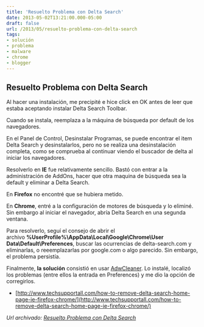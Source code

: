 ```yaml
---
title: 'Resuelto Problema con Delta Search'
date: 2013-05-02T13:21:00.000-05:00
draft: false
url: /2013/05/resuelto-problema-con-delta-search
tags: 
- solución
- problema
- malware
- chrome
- blogger
---
```


Resuelto Problema con Delta Search
----------------------------------

Al hacer una instalación, me precipité e hice click en OK antes de leer que estaba aceptando instalar Delta Search Toolbar.

  

Cuando se instala, reemplaza a la máquina de búsqueda por default de los navegadores.

  

En el Panel de Control, Desinstalar Programas, se puede encontrar el item Delta Search y desinstalarlos, pero no se realiza una desinstalación completa, como se comprueba al continuar viendo el buscador de delta al iniciar los navegadores.

  

Resolverlo en **IE** fue relativamente sencillo. Bastó con entrar a la administración de AddOns, hacer que otra maquina de búsqueda sea la default y eliminar a Delta Search.

  

En **Firefox** no encontré que se hubiera metido.

  

En **Chrome**, entré a la configuración de motores de búsqueda y lo eliminé. Sin embargo al iniciar el navegador, abría Delta Search en una segunda ventana.

Para resolverlo, seguí el consejo de abrir el archivo **%UserProfile%\\AppData\\Local\\Google\\Chrome\\User Data\\Default\\Preferences**, buscar las ocurrencias de delta-search.com y eliminarlas, o reeemplazarlas por google.com o algo parecido. Sin embargo, el problema persistía.

  
Finalmente, **la solución** consistió en usar [AdwCleaner](http://www.bleepingcomputer.com/download/adwcleaner/). Lo instalé, localizó los problemas (entre ellos la entrada en Preferences) y me dio la opción de corregirlos.  
  

*   [http://www.techsupportall.com/how-to-remove-delta-search-home-page-ie-firefox-chrome/](http://www.techsupportall.com/how-to-remove-delta-search-home-page-ie-firefox-chrome/)

_*Url archivado: [Resuelto Problema con Delta Search](https://akcdev.blogspot.com/2013/05/resuelto-problema-con-delta-search.html)*_
